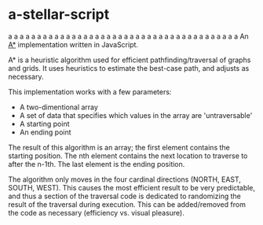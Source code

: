 a-stellar-script
================
a a a a a a a a a a a a a a a a a a a a a a a a a a a a a a a a a a a a a a a a 
An [A*](http://en.wikipedia.org/wiki/A*_search_algorithm) implementation written in JavaScript.

A* is a heuristic algorithm used for efficient pathfinding/traversal of graphs and grids.  It uses heuristics to estimate the best-case path, and adjusts as necessary.

This implementation works with a few parameters:
* A two-dimentional array
* A set of data that specifies which values in the array are 'untraversable'
* A starting point
* An ending point

The result of this algorithm is an array; the first element contains the starting position.  The nth element contains the next location to traverse to after the n-1th.  The last element is the ending position.

The algorithm only moves in the four cardinal directions (NORTH, EAST, SOUTH, WEST).  This causes the most efficient result to be very predictable, and thus a section of the traversal code is dedicated to randomizing the result of the traversal during execution.  This can be added/removed from the code as necessary (efficiency vs. visual pleasure).